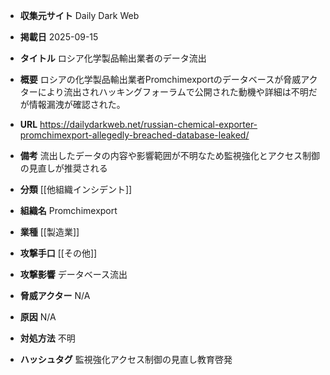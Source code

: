 - **収集元サイト**
Daily Dark Web

- **掲載日**
2025-09-15

- **タイトル**
ロシア化学製品輸出業者のデータ流出

- **概要**
ロシアの化学製品輸出業者Promchimexportのデータベースが脅威アクターにより流出されハッキングフォーラムで公開された動機や詳細は不明だが情報漏洩が確認された。

- **URL**
https://dailydarkweb.net/russian-chemical-exporter-promchimexport-allegedly-breached-database-leaked/

- **備考**
流出したデータの内容や影響範囲が不明なため監視強化とアクセス制御の見直しが推奨される

- **分類**
[[他組織インシデント]]

- **組織名**
Promchimexport

- **業種**
[[製造業]]

- **攻撃手口**
[[その他]]

- **攻撃影響**
データベース流出

- **脅威アクター**
N/A

- **原因**
N/A

- **対処方法**
不明

- **ハッシュタグ**
監視強化アクセス制御の見直し教育啓発
